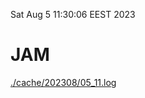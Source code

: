 Sat Aug  5 11:30:06 EEST 2023
# JAM
<a href='./cache/202308/05_11.log'>./cache/202308/05_11.log</a>
